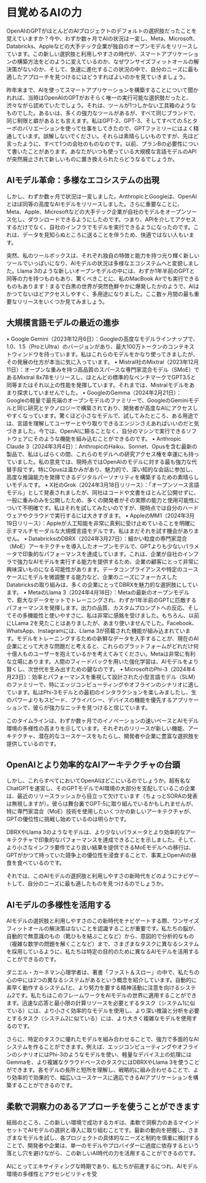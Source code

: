 # 目覚めるAIの力

OpenAIのGPTがほとんどのAIプロジェクトのデフォルトの選択肢だったことを覚えていますか？今や、わずか数ヶ月でAIの状況は一変し、Meta、Microsoft、Databricks、Appleなどの大手テック企業が独自のオープンモデルをリリースしています。この新しい選択肢と利用しやすさの時代が、スマートアプリケーションの構築方法をどのように変えているのか、なぜワンサイズフィットオールの解決策がないのか、そして、急速に進化するこの状況の中で、自分のニーズに最も適したアプローチを見つけるにはどうすればよいのかを見ていきましょう。

昨年末まで、AIを使ってスマートアプリケーションを構築することについて聞かれれば、当時はOpenAIのGPTがおそらく唯一の実行可能な選択肢だったと、渋々ながら認めていたでしょう。それは、ツールが1つしかない工具箱のようなものでした。あるいは、多くの強力なツールがあるが、すべて同じブランドで、同じ制限と癖があるとも言えます。私はGPT-2、GPT-3、そしてすべての.5とターボのバリエーションを使って仕事をしてきたので、GPTファミリーにはよく精通しています。誤解しないでください。それらは素晴らしいものですが、先ほど言ったように、すべて1つの会社のものなのです。以前、プランBの必要性について書いたことがあります。あなたがいつも使っている大規模な言語モデルのAPIが突然廃止されて新しいものに置き換えられたらどうなるでしょうか。

## AIモデル革命：多様なエコシステムの出現

しかし、わずか数ヶ月で状況は一変しました。AnthropicとGoogleは、OpenAIとほぼ同等の高度なAIモデルをリリースしました。さらに重要なことに、Meta、Apple、Microsoftなどの大手テック企業が自社のモデルをオープンソース化し、ダウンロードできるようにしたのです。つまり、APIを介してアクセスするだけでなく、自社のインフラでモデルを実行できるようになったのです。これは、データを見知らぬところに送ることを伴うため、快適ではない人もいます。

突然、私のツールボックスは、それぞれ独自の特徴と能力を持つ光り輝く新しいツールでいっぱいになり、AIモデルの状況は多様なエコシステムへと変貌しました。Llama 3のような新しいオープンモデルの中には、わずか1年半前のGPTと同等の力を持つものもあり、驚くべきことに、私のMacBook Airでも実行できるものもあります！まるで白黒の世界が突然色鮮やかに爆発したかのようで、AIはかつてないほどアクセスしやすく、多用途になりました。ここ数ヶ月間の最も重要なリリースをいくつか見てみましょう。

## 大規模言語モデルの最近の進歩

• Google Gemini（2023年12月6日）：Googleの高度なモデルラインナップで、1.0、1.5（ProとUltra）のバージョンがあり、最大100万トークンのコンテキストウィンドウを持っています。私はこれらのモデルをかなり使ってきましたが、その発展の仕方が本当に気に入っています。
• Mistral社のMixtral（2023年12月11日）：オープンな重みを持つ高品質のスパースな専門家混合モデル（SMoE）であるMixtral 8x7Bをリリースし、ほとんどの標準的なベンチマークでGPT3.5と同等またはそれ以上の性能を発揮しています。それまでは、Mistralモデルをあまり探求していませんでした。
• GoogleのGemma（2024年2月21日）：Googleの軽量で最先端のオープンモデルのファミリーで、GoogleのGeminiモデルと同じ研究とテクノロジーで構築されており、開発者が高度なAIにアクセスしやすくなっています。驚くほど小さなモデルで、試してみたところ、ある用途では、言語を理解してユーザーとやり取りできるエンジンさえあればいいのだと気づきました。今では、OpenAIに頼ることなく、自分のマシンで実行できるソフトウェアにそのような機能を組み込むことができるのです。
• Anthropic Claude 3（2024年3月4日）：AnthropicのHaiku、Sonnet、Opusを含む最新の製品で、私はしばらくの間、これらのモデルへの研究アクセス権を幸運にも持っていました。私の意見では、現時点ではOpenAIのモデルに対する最も強力な代替手段です。特にOpusは温かみがあり、魅力的で、深い知的な会話に参加し、高度な推論能力を発揮できるデジタルパーソナリティを構築するための素晴らしいモデルです。
• X社のGrok（2024年3月18日リリース）：「オープンソース言語モデル」として発表されましたが、同社はコードや文書をほとんど公開せずに、一般に重みのみを公開したため、多くの開発者がその実際の能力と使用可能性について不明確です。私はそれを試してみたいのですが、現時点では自分のハードウェアやクラウドで実行するには大きすぎます。
• AppleのMM1（2024年3月19日リリース）：Appleが人工知能を非常に真剣に受け止めていることを明確に示すマルチモーダルな大規模言語モデルです。私はまだそれを試す機会がありません。
• DatabricksのDBRX（2024年3月27日）：細かい粒度の専門家混合（MoE）アーキテクチャを導入したオープンモデルで、GPTよりも少ないパラメータで印象的なパフォーマンスを達成しています。これは、企業が自社のインフラで強力なAIモデルを実行する能力を提供するため、企業の顧客にとって非常に興味深いものになる可能性があります。データコンプライアンスや特定のユースケースにモデルを微調整する能力など、企業のニーズにフォーカスしたDatabricksの取り組みは、多くの企業にとってDBRXを魅力的な選択肢にしています。
• MetaのLlama 3（2024年4月18日）：Metaの最新のオープンモデルで、膨大なデータセットでトレーニングされ、わずか1年半前のGPTに匹敵するパフォーマンスを発揮します。出力の品質、カスタムプロンプトへの反応、そしてその多機能性と使いやすさに、私は非常に感銘を受けました。もちろん、以前にLLama 2を見たことはありましたが、あまり使いませんでした。Facebook、WhatsApp、Instagramには、Llama 3が搭載された機能が組み込まれています。モデルをトレーニングするための新鮮なデータを入手することが、現在のAI企業にとって大きな問題だと考えると、これらのプラットフォームがどれだけ何十億人ものユーザーを抱えているかを考えてみてください。Metaは非常に有利な立場にあります。人間のフィードバックを用いた強化学習は、AIモデルをより賢くし、次世代を生み出すための鍵なのです。
• MicrosoftのPhi-3（2024年4月23日）：効率とパフォーマンスを重視して設計された小型言語モデル（SLM）のファミリーで、特にエッジコンピューティングやオフラインのシナリオに適しています。私はPhi-3モデルとの最初のインタラクションを楽しみましたし、生のパワーよりもスピード、プライバシー、デバイスの機能を優先するアプリケーションで、彼らが強力なニッチを見つけると信じています。

このタイムラインは、わずか数ヶ月でのイノベーションの速いペースとAIモデル環境の多様性の高まりを示しています。それぞれのリリースが新しい機能、アーキテクチャ、潜在的なユースケースをもたらし、開発者や企業に豊富な選択肢を提供しているのです。

## OpenAIとより効率的なAIアーキテクチャの台頭

しかし、これらすべてにおいてOpenAIはどこにいるのでしょうか。超有名なChatGPTを運営し、そのGPTモデルでAI環境の大部分を支配しているこの企業は、最近のリリースラッシュから目立って欠けています（ちょっとSORAの発表は無視しますが）。彼らは舞台裏でGPT-5に取り組んでいるかもしれませんが、特に専門家混合（MoE）技術を使用したいくつかの新しいアーキテクチャが、GPTの優位性に挑戦し始めているのは明らかです。

DBRXやLlama 3のようなモデルは、より少ないパラメータとより効率的なアーキテクチャで印象的なパフォーマンスを達成できることを示しました。そして、より小さなインフラ要件でより良い結果を提供できるMoEモデルへの移行は、GPTがかつて持っていた競争上の優位性を浸食することで、事実上OpenAIの昼食を食べているのです。

それでは、このAIモデルの選択肢と利用しやすさの新時代をどのようにナビゲートして、自分のニーズに最も適したものを見つけるのでしょうか。

## AIモデルの多様性を活用する

AIモデルの選択肢と利用しやすさのこの新時代をナビゲートする際、ワンサイズフィットオールの解決策はないことを認識することが重要です。私たちの脳が、自動的で無意識のもの（靴ひもを結ぶことなど）から、意図的で分析的なもの（複雑な数学の問題を解くことなど）まで、さまざまなタスクに異なるシステムを採用しているように、私たちは特定の目的のために異なるAIモデルを活用することができるのです。

ダニエル・カーネマン心理学者は、著書「ファスト＆スロー」の中で、私たちの心の中には2つの異なるシステムがあるという概念を紹介しています。自動的に素早く動作するシステム1と、より努力を要する精神活動に注意を向けるシステム2です。私たちはこのフレームワークをAIモデルの世界に適用することができます。迅速な応答と最小限の計算リソースを必要とするタスク（システム1に似ている）には、より小さく効率的なモデルを使用し、より深い推論と分析を必要とするタスク（システム2に似ている）には、より大きく複雑なモデルを使用するのです。

さらに、特定のタスクに優れたモデルを組み合わせることで、強力で多面的なAIシステムを作ることができます。例えば、エッジコンピューティングやオフラインのシナリオにはPhi-3のようなモデルを使い、軽量なデバイス上の処理にはGemmaを、より複雑なクラウドベースのタスクにはDBRXやLlama 3を使うことができます。各モデルの長所と短所を理解し、戦略的に組み合わせることで、より効率的で効果的で、幅広いユースケースに適応できるAIアプリケーションを構築することができるのです。

## 柔軟で洞察力のあるアプローチを使うことができます

結局のところ、この新しい環境で成功するカギは、柔軟で洞察力のあるマインドセットでAIモデルの選択と導入に取り組むことです。最新の動向を把握し、さまざまなモデルを試し、各プロジェクトの具体的なニーズと制約を慎重に検討することで、開発者や企業は、単一のモデルやプロバイダーに過度に依存するという落とし穴を避けながら、この新しいAI時代の力を活用することができるのです。

AIにとってエキサイティングな時期であり、私たちが前進するにつれ、AIモデル環境の多様性とアクセシビリティを受